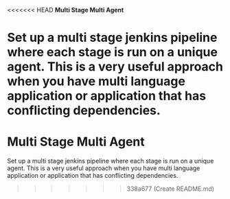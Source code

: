 <<<<<<< HEAD
**Multi Stage Multi Agent**

Set up a multi stage jenkins pipeline where each stage is run on a unique agent. This is a very useful approach when you have multi language application or application that has conflicting dependencies.
=======
# Multi Stage Multi Agent

Set up a multi stage jenkins pipeline where each stage is run on a unique agent. This is a very useful approach when you have multi language application
or application that has conflicting dependencies.
>>>>>>> 338a677 (Create README.md)
